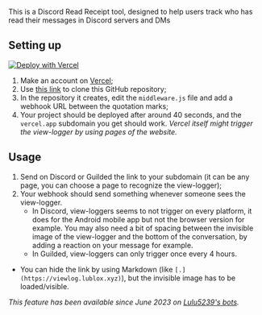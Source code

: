 This is a Discord Read Receipt tool, designed to help users track who has read their messages in Discord servers and DMs

## Setting up
[![Deploy with Vercel](https://vercel.com/button)](https://vercel.com/new/clone?repository-url=https%3A%2F%2Fgithub.com%2Flulu5239%2Fview-loggers)
1. Make an account on [Vercel](https://vercel.com/);
2. Use [this link](https://vercel.com/new/clone?repository-url=https%3A%2F%2Fgithub.com%2Flulu5239%2Fview-loggers) to clone this GitHub repository;
3. In the repository it creates, edit the `middleware.js` file and add a webhook URL between the quotation marks;
4. Your project should be deployed after around 40 seconds, and the `vercel.app` subdomain you get should work.
*Vercel itself might trigger the view-logger by using pages of the website.*

## Usage
1. Send on Discord or Guilded the link to your subdomain (it can be any page, you can choose a page to recognize the view-logger);
2. Your webhook should send something whenever someone sees the view-logger.
   * In Discord, view-loggers seems to not trigger on every platform, it does for the Android mobile app but not the browser version for example. You may also need a bit of spacing between the invisible image of the view-logger and the bottom of the conversation, by adding a reaction on your message for example.
   * In Guilded, view-loggers can only trigger once every 4 hours.
* You can hide the link by using Markdown (like `[.](https://viewlog.lublox.xyz)`), but the invisible image has to be loaded/visible.

*This feature has been available since June 2023 on [Lulu5239's bots](https://discord.com/api/oauth2/authorize?client_id=760184483659251753&permissions=0&scope=applications.commands%20bot).*
